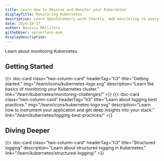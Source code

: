 ```yaml
---
title: Learn How to Observe and Monitor your Kubernetes
displayTitle: Monitoring Kubernetes
description: Learn OpenTelemetry with Checkly. Add monitoring to every piece of your stack with the open standards and open-source tools.
date: 2024-10-17
author: Nocnica Mellifera
githubUser: serverless-mom
displayDescription:
---
```


Learn about monitoring Kubernetes.

## Getting Started

<div class="cards-list">
{{< doc-card
	  class="two-column-card"
	  headerTag="h3"
	  title="Getting started."
	  img="/learn/icons/kubernetes-logo.svg"
	  description="Learn the basics of monitoring your Kubernetes cluster."
	  link="/learn/kubernetes/monitoring-challenges/"
>}}
{{< doc-card
	  class="two-column-card"
	  headerTag="h3"
	  title="Learn about logging best practices."
	  img="/learn/icons/kubernetes-logo.svg"
	  description="Learn how to instrument your application and get deep insights into your stack."
	  link="/learn/kubernetes/logging-best-practices/"
>}}
</div>

## Diving Deeper

<div class="cards-list">
{{< doc-card
	class="two-column-card"
	headerTag="h3"
	title="Structured logging"
	description="Learn about structured logging in Kubernetes."
	link="/learn/kubernetes/structured-logging/"
>}}
</div>
